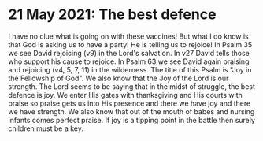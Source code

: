 # 21 May 2021: The best defence 

I have no clue what is going on with these vaccines! 
But what I do know is that God is asking us to have a party!
He is telling us to rejoice! In Psalm 35 we see David rejoicing (v9) in the Lord's salvation. 
In v27 David tells those who support his cause to rejoice. In Psalm 63 we see David again praising and rejoicing (v4, 5, 7, 11) in the wilderness. 
The title of this Psalm is "Joy in the Fellowship of God". We also know that the Joy of the Lord is our strength.
The Lord seems to be saying that in the midst of struggle, the best defence is joy.
We enter His gates with thanksgiving and His courts with praise so praise gets us into His presence and there we have joy and there we have strength. 
We also know that out of the mouth of babes and nursing infants comes perfect praise. 
If joy is a tipping point in the battle then surely children must be a key.
